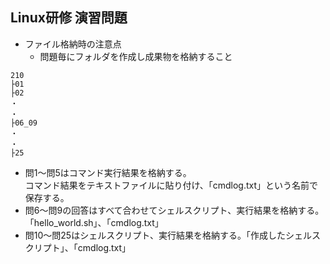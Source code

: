 ## Linux研修 演習問題

* ファイル格納時の注意点
  * 問題毎にフォルダを作成し成果物を格納すること  
```
210
├01  
├02
・
・
├06_09
・
・
├25
```
  * 問1～問5はコマンド実行結果を格納する。  
  コマンド結果をテキストファイルに貼り付け、「cmdlog.txt」という名前で保存する。
  * 問6～問9の回答はすべて合わせてシェルスクリプト、実行結果を格納する。「hello_world.sh」、「cmdlog.txt」
  * 問10～問25はシェルスクリプト、実行結果を格納する。「作成したシェルスクリプト」、「cmdlog.txt」

